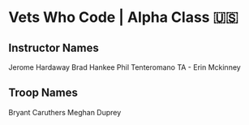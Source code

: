 # Vets Who Code | Alpha Class 🇺🇸

## Instructor Names

Jerome Hardaway
Brad Hankee
Phil Tenteromano
TA - Erin Mckinney

## Troop Names


Bryant Caruthers
Meghan Duprey
